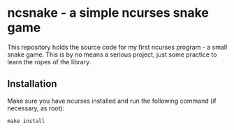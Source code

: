# ncsnake - a simple ncurses snake game

This repository holds the source code for my first ncurses program - a small snake game.
This is by no means a serious project, just some practice to learn the ropes of the library.

## Installation

Make sure you have ncurses installed and run the following command (if necessary, as root):

    make install


